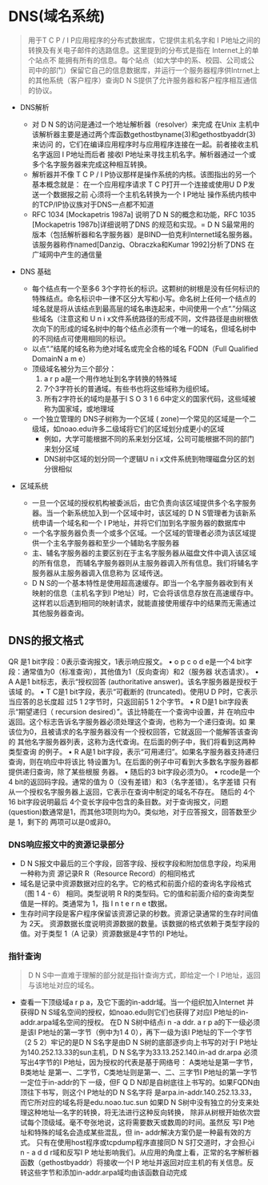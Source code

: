# DNS(域名系统)
> 用于T C P / I P应用程序的分布式数据库，它提供主机名字和 I P地址之间的转换及有关电子邮件的选路信息。这里提到的分布式是指在 Internet上的单个站点不
能拥有所有的信息。每个站点（如大学中的系、校园、公司或公司中的部门）保留它自己的信息数据库，并运行一个服务器程序供Intrnet上的其他系统（客户程序）查询D N S提供了允许服务器和客户程序相互通信的协议。
 
* DNS解析
  *  对 D N S的访问是通过一个地址解析器（resolver）来完成 在Unix
主机中该解析器主要是通过两个库函数gethostbyname(3)和gethostbyaddr(3)来访问
的，它们在编译应用程序时与应用程序连接在一起。前者接收主机名字返回 I P地址而后者
接收I P地址来寻找主机名字。解析器通过一个或多个名字服务器来完成这种相互转换。
  * 解析器并不像 T C P / I P协议那样是操作系统的内核。该图指出的另一个基本概念就是：
  在一个应用程序请求 T C P打开一个连接或使用U D P发送一个数据报之前
  心须将一个主机名转换为一个 I P地址 操作系统内核中的TCP/IP协议族对于DNS一点都不知道
  * RFC 1034 [Mockapetris 1987a] 说明了D N S的概念和功能，RFC 1035 [Mockapetris 1987b]详细说明了DNS 的规范和实现。=
  D N S最常用的版本（包括解析器和名字服务器）是BIND—伯克利Internet域名服务器。
  该服务器称作named[Danzig、Obraczka和Kumar 1992]分析了DNS 在广域网中产生的通信量

* DNS 基础
  * 每个结点有一个至多6 3个字符长的标识。这颗树的树根是没有任何标识的特殊结点。命名标识中一律不区分大写和小写。命名树上任何一个结点的域名就是将从该结点到最高层的域名串连起来，中间使用一个点“.”分隔这些域名（注意这和 U n i x文件系统路径的形成不同，文件路径是由树根依次向下的形成的域名树中的每个结点必须有一个唯一的域名，但域名树中的不同结点可使用相同的标识。
  * 以点“.”结尾的域名称为绝对域名或完全合格的域名 FQDN（Full Qualified DomainN a m e）
  * 顶级域名被分为三个部分：
    1. a r p a是一个用作地址到名字转换的特殊域
    2. 7个3字符长的普通域。有些书也将这些域称为组织域。
    3. 所有2字符长的域均是基于I S O 3 1 6 6中定义的国家代码，这些域被称为国家域，或地理域
  * 一个独立管理的 DNS子树称为一个区域 ( zone)一个常见的区域是一个二级域，如noao.edu许多二级域将它们的区域划分成更小的区域
    * 例如，大学可能根据不同的系来划分区域，公司可能根据不同的部门来划分区域
    * DNS树中区域的划分同一个逻辑U n i x文件系统到物理磁盘分区的划分很相似

* 区域系统
  * 一旦一个区域的授权机构被委派后，由它负责向该区域提供多个名字服务器。当一个新系统加入到一个区域中时，该区域的 D N S管理者为该新系统申请一个域名和一个 I P地址，并将它们加到名字服务器的数据库中
  * 一个名字服务器负责一个或多个区域。一个区域的管理者必须为该区域提供一个主名字服务器和至少一个辅助名字服务器
  * 主、辅名字服务器的主要区别在于主名字服务器从磁盘文件中调入该区域的所有信息，
而辅名字服务器则从主服务器调入所有信息。我们将辅名字服务器从主服务器调入信息称为
区域传送。
  * D N S的一个基本特性是使用超高速缓存。即当一个名字服务器收到有关映射的信息（主机名字到I P地址）时，它会将该信息存放在高速缓存中。这样若以后遇到相同的映射请求，就能直接使用缓存中的结果而无需通过其他服务器查询。
  
## DNS的报文格式
 QR 是1 bit字段：0表示查询报文，1表示响应报文。
• o p c o d e是一个4 bit字段：通常值为0（标准查询），其他值为1（反向查询）和2（服务器
状态请求）。
• A A是1 bit标志，表示“授权回答 (authoritative answer)。该名字服务器是授权于该域
的。
• T C是1 bit字段，表示“可截断的 (truncated)。使用U D P时，它表示当应答的总长度超
过5 1 2字节时，只返回前5 1 2个字节。
• R D是1 bit字段表示“期望递归（ recursion desired）”。该比特能在一个查询中设置，并
在响应中返回。这个标志告诉名字服务器必须处理这个查询，也称为一个递归查询。如
果该位为0，且被请求的名字服务器没有一个授权回答，它就返回一个能解答该查询的
其他名字服务器列表，这称为迭代查询。在后面的例子中，我们将看到这两种类型查询
的例子。
• R A是1 bit字段，表示“可用递归”。如果名字服务器支持递归查询，则在响应中将该比
特设置为1。在后面的例子中可看到大多数名字服务器都提供递归查询，除了某些根服
务器。
• 随后的3 bit字段必须为0。
• rcode是一个4 bit的返回码字段。通常的值为 0（没有差错）和3（名字差错）。名字差错
只有从一个授权名字服务器上返回，它表示在查询中制定的域名不存在。
随后的 4个16 bit字段说明最后 4个变长字段中包含的条目数。对于查询报文，问题
(question)数通常是1，而其他3项则均为0。类似地，对于应答报文，回答数至少是 1，剩下的
两项可以是0或非0。

### DNS响应报文中的资源记录部分
* D N S报文中最后的三个字段，回答字段、授权字段和附加信息字段，均采用一种称为资
源记录R R（Resource Record）的相同格式
* 域名是记录中资源数据对应的名字。它的格式和前面介绍的查询名字段格式（图 1 4 - 6）
相同。类型说明 R R的类型码。它的值和前面介绍的查询类型值是一样的。类通常为 1，指
I n t e r n e t数据。
* 生存时间字段是客户程序保留该资源记录的秒数。资源记录通常的生存时间值为 2天。
资源数据长度说明资源数据的数量。该数据的格式依赖于类型字段的值。对于类型 1（A
记录）资源数据是4字节的I P地址。

### 指针查询
> D N S中一直难于理解的部分就是指针查询方式，即给定一个 I P地址，返回与该地址对应的域名。

* 查看一下顶级域a r p a，及它下面的in-addr域。当一个组织加入Internet
并获得D N S域名空间的授权，如noao.edu则它们也获得了对应I P地址的in-addr.arpa域名空间的授权。
在D N S树中结点i n -a ddr. a r p a的下一级必须是该I P地址的第一字节（例中为1 4 0），再下一级为该I P地址的下一个字节（2 5 2）牢记的是D N S名字是由D N S树的底部逐步向上书写的对于I P地址为140.252.13.33的sun主机，D N S名字为33.13.252.140.in-ad dr.arpa
必须写出4字节的I P地址，因为授权的代表是基于网络号： A类地址是第一字节，B类地址
是第一、二字节，C类地址则是第一、二、三字节I P地址的第一字节一定位于in-addr的下
一级，但F Q D N却是自树底往上书写的。如果FQDN由顶往下书写，则这个I P地址的D N S名字将
是arpa.in-addr.140.252.13.33，而它所对应的域名将是edu.noao.tuc.sun
如果D N S树中没有独立的分支来处理这种地址—名字的转换，将无法进行这种反向转换，
除非从树根开始依次尝试每个顶级域。毫不夸张地说，这将需要数天或数周的时间。虽然反
写I P地址和特殊的域名会造成某些混乱，但 in- addr解决方案仍是一种最有效的方式。
只有在使用host程序或tcpdump程序直接同D N S打交道时，才会担心i n - a d d r域和反写I P
地址影响我们。从应用的角度上看，正常的名字解析器函数（gethostbyaddr）将接收一个I P
地址并返回对应主机的有关信息。反转这些字节和添加in-addr.arpa域均由该函数自动完成

